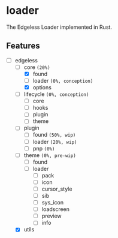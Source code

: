 # loader
The Edgeless Loader implemented in Rust.

## Features
- [ ] edgeless
    - [ ] core `(20%)`
      - [x] found
      - [ ] loader `(0%, conception)`
      - [x] options
    - [ ] lifecycle `(0%, conception)`
      - [ ] core 
      - [ ] hooks
      - [ ] plugin
      - [ ] theme
    - [ ] plugin
      - [ ] found `(50%, wip)`
      - [ ] loader `(20%, wip)`
      - [ ] pnp `(0%)`
    - [ ] theme `(0%, pre-wip)`
      - [ ] found
      - [ ] loader
        - [ ] pack
        - [ ] icon
        - [ ] cursor_style
        - [ ] sib
        - [ ] sys_icon
        - [ ] loadscreen
        - [ ] preview
        - [ ] info
    - [x] utils
